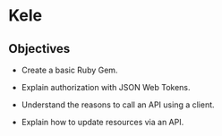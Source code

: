 # Kele
## Objectives

* Create a basic Ruby Gem.

* Explain authorization with JSON Web Tokens.

* Understand the reasons to call an API using a client.

* Explain how to update resources via an API.
